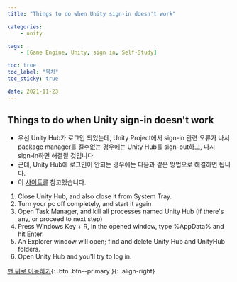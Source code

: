 ```yaml
---
title: "Things to do when Unity sign-in doesn't work"

categories:
    - unity

tags:
    - [Game Engine, Unity, sign in, Self-Study]

toc: true
toc_label: "목차"
toc_sticky: true

date: 2021-11-23
---
```


## Things to do when Unity sign-in doesn't work
- 우선 Unity Hub가 로그인 되었는데, Unity Project에서 sign-in 관련 오류가 나서 package manager를 킬수없는 경우에는 Unity Hub를 sign-out하고, 다시 sign-in하면 해결될 것입니다.
- 근데, Unity Hub에 로그인이 안되는 경우에는 다음과 같은 방법으로 해결하면 됩니다.
- 이 [사이트](https://answers.unity.com/questions/1732776/cant-sign-into-unity-hub-sign-in-window-is-blank.html)를 참고했습니다.
1. Close Unity Hub, and also close it from System Tray.
2. Turn your pc off completely, and start it again
3. Open Task Manager, and kill all processes named Unity Hub (if there's any, or proceed to next step)
4. Press Windows Key + R, in the opened window, type %AppData% and hit Enter.
5. An Explorer window will open; find and delete Unity Hub and UnityHub folders.
6. Open Unity Hub and you'll try to log in.

[맨 위로 이동하기](#){: .btn .btn--primary }{: .align-right}